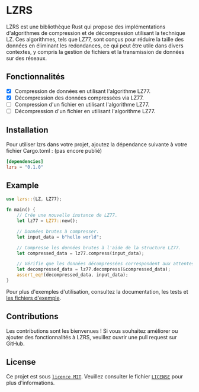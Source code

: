 # LZRS

LZRS est une bibliothèque Rust qui propose des implémentations d'algorithmes de compression et de décompression utilisant la technique LZ. Ces algorithmes, tels que LZ77, sont conçus pour réduire la taille des données en éliminant les redondances, ce qui peut être utile dans divers contextes, y compris la gestion de fichiers et la transmission de données sur des réseaux.

## Fonctionnalités
- [x] Compression de données en utilisant l'algorithme LZ77.      
- [x] Décompression des données compressées via LZ77.     
- [ ] Compression d'un fichier en utilisant l'algorithme LZ77.        
- [ ] Décompression d'un fichier en utilisant l'algorithme LZ77. 

## Installation
Pour utiliser lzrs dans votre projet, ajoutez la dépendance suivante à votre fichier Cargo.toml : (pas encore publié)
```toml
[dependencies]
lzrs = "0.1.0"
```
## Example

```rust
use lzrs::{LZ, LZ77};

fn main() {
    // Crée une nouvelle instance de LZ77.
    let lz77 = LZ77::new();

    // Données brutes à compresser.
    let input_data = b"hello world";

    // Compresse les données brutes à l'aide de la structure LZ77.
    let compressed_data = lz77.compress(input_data);

    // Vérifie que les données décompressées correspondent aux attentes.
    let decompressed_data = lz77.decompress(&compressed_data);
    assert_eq!(decompressed_data, input_data);
}

```
Pour plus d'exemples d'utilisation, consultez la documentation, les tests et [les fichiers d'exemple](/exemples/).


## Contributions
Les contributions sont les bienvenues ! Si vous souhaitez améliorer ou ajouter des fonctionnalités à LZRS, veuillez ouvrir une pull request sur GitHub.

## License
Ce projet est sous [``licence MIT``](LICENSE). Veuillez consulter le fichier [``LICENSE``](LICENSE) pour plus d'informations.